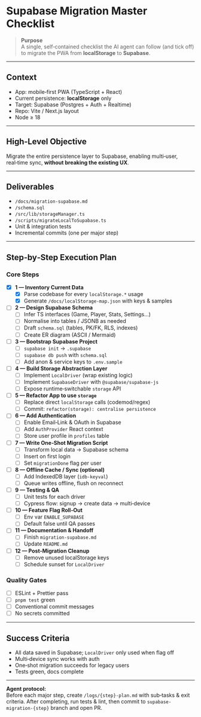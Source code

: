 # Supabase Migration Master Checklist

> **Purpose**  
> A single, self‑contained checklist the AI agent can follow (and tick off) to migrate the PWA from **localStorage** to **Supabase**.

---

## Context
- App: mobile‑first PWA (TypeScript + React)  
- Current persistence: **localStorage** only  
- Target: Supabase (Postgres + Auth + Realtime)  
- Repo: Vite / Next.js layout  
- Node ≥ 18

---

## High‑Level Objective
Migrate the entire persistence layer to Supabase, enabling multi‑user, real‑time sync, **without breaking the existing UX**.

---

## Deliverables
- `/docs/migration-supabase.md`
- `/schema.sql`
- `/src/lib/storageManager.ts`
- `/scripts/migrateLocalToSupabase.ts`
- Unit & integration tests
- Incremental commits (one per major step)

---

## Step‑by‑Step Execution Plan

### Core Steps
- [x] **1 — Inventory Current Data**
  - [x] Parse codebase for every `localStorage.*` usage
  - [x] Generate `/docs/localStorage-map.json` with keys & samples

- [ ] **2 — Design Supabase Schema**
  - [ ] Infer TS interfaces (Game, Player, Stats, Settings…)
  - [ ] Normalise into tables / JSONB as needed
  - [ ] Draft `schema.sql` (tables, PK/FK, RLS, indexes)
  - [ ] Create ER diagram (ASCII / Mermaid)

- [ ] **3 — Bootstrap Supabase Project**
  - [ ] `supabase init` → `.supabase`
  - [ ] `supabase db push` with `schema.sql`
  - [ ] Add anon & service keys to `.env.sample`

- [ ] **4 — Build Storage Abstraction Layer**
  - [ ] Implement `LocalDriver` (wrap existing logic)
  - [ ] Implement `SupabaseDriver` with `@supabase/supabase-js`
  - [ ] Expose runtime‑switchable `storage` API

- [ ] **5 — Refactor App to use `storage`**
  - [ ] Replace direct `localStorage` calls (codemod/regex)
  - [ ] Commit: `refactor(storage): centralise persistence`

- [ ] **6 — Add Authentication**
  - [ ] Enable Email‑Link & OAuth in Supabase
  - [ ] Add `AuthProvider` React context
  - [ ] Store user profile in `profiles` table

- [ ] **7 — Write One‑Shot Migration Script**
  - [ ] Transform local data → Supabase schema
  - [ ] Insert on first login
  - [ ] Set `migrationDone` flag per user

- [ ] **8 — Offline Cache / Sync (optional)**
  - [ ] Add IndexedDB layer (`idb-keyval`)
  - [ ] Queue writes offline, flush on reconnect

- [ ] **9 — Testing & QA**
  - [ ] Unit tests for each driver
  - [ ] Cypress flow: signup → create data → multi‑device

- [ ] **10 — Feature Flag Roll‑Out**
  - [ ] Env var `ENABLE_SUPABASE`
  - [ ] Default false until QA passes

- [ ] **11 — Documentation & Handoff**
  - [ ] Finish `migration-supabase.md`
  - [ ] Update `README.md`

- [ ] **12 — Post‑Migration Cleanup**
  - [ ] Remove unused localStorage keys
  - [ ] Schedule sunset for `LocalDriver`

### Quality Gates
- [ ] ESLint + Prettier pass
- [ ] `pnpm test` green
- [ ] Conventional commit messages
- [ ] No secrets committed

---

## Success Criteria
- All data saved in Supabase; `LocalDriver` only used when flag off  
- Multi‑device sync works with auth  
- One‑shot migration succeeds for legacy users  
- Tests green, docs complete  

---

**Agent protocol:**  
Before each major step, create `/logs/{step}-plan.md` with sub‑tasks & exit criteria. After completing, run tests & lint, then commit to `supabase-migration-{step}` branch and open PR.
